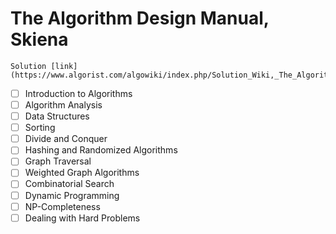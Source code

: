 # The Algorithm Design Manual, Skiena

    Solution [link](https://www.algorist.com/algowiki/index.php/Solution_Wiki,_The_Algorithm_Design_Manual,_3rd_Edition)

- [ ] Introduction to Algorithms
- [ ] Algorithm Analysis
- [ ] Data Structures
- [ ] Sorting
- [ ] Divide and Conquer
- [ ] Hashing and Randomized Algorithms
- [ ] Graph Traversal
- [ ] Weighted Graph Algorithms
- [ ] Combinatorial Search
- [ ] Dynamic Programming
- [ ] NP-Completeness
- [ ] Dealing with Hard Problems
